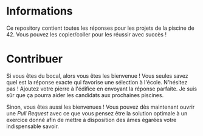 # Informations

Ce repository contient toutes les réponses pour les projets de la piscine de 42. Vous pouvez les copier/coller pour les réussir avec succès !

# Contribuer

Si vous êtes du bocal, alors vous êtes les bienvenue ! Vous seules savez quel est la réponse exacte qui favorise une sélection à l'école. N'hésitez pas ! Ajoutez votre pierre à l'édifice en envoyant la réponse parfaite. Je suis sûr que ça pourra aider les candidats aux prochaines piscines.

Sinon, vous êtes aussi les bienvenues ! Vous pouvez dès maintenant ouvrir une *Pull Request* avec ce que vous pensez être la solution optimale à un exercice donné afin de mettre à disposition des âmes égarées votre indispensable savoir.
